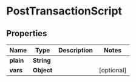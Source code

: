 

# PostTransactionScript


## Properties

| Name | Type | Description | Notes |
|------------ | ------------- | ------------- | -------------|
|**plain** | **String** |  |  |
|**vars** | **Object** |  |  [optional] |



